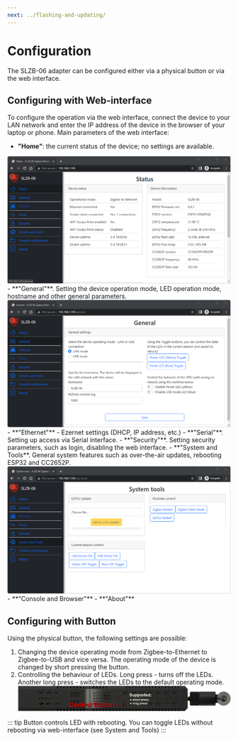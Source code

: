 ```yaml
---
next: ../flashing-and-updating/
---
```


# Configuration

The SLZB-06 adapter can be configured either via a physical button or via the web interface.

## Configuring with Web-interface
To configure the operation via the web interface, connect the device to your LAN network and enter the IP address of the device in the browser of your laptop or phone. 
Main parameters of the web interface:
- **"Home"**: the current status of the device; no settings are available.
<img src="../../images/fw/root.png" title="SLZB-06 Firmware - Home" class="float-left" />
- **"General"**. Setting the device operation mode, LED operation mode, hostname and other general parameters.
<img src="../../images/fw/general.png" title="SLZB-06 Firmware - General" class="float-left" />
- **"Ethernet"** - Ezernet settings (DHCP, IP address, etc.)
- **"Serial"**. Setting up access via Serial interface.
- **"Security"**. Setting security parameters, such as login, disabling the web interface.
- **"System and Tools**. General system features such as over-the-air updates, rebooting ESP32 and CC2652P.
<img src="../../images/fw/systemtools.png" title="SLZB-06 Firmware - System and Tools" class="float-left" />
- **"Console and Browser"**
- **"About"**

## Configuring with Button
Using the physical button, the following settings are possible:
1. Changing the device operating mode from Zigbee-to-Ethernet to Zigbee-to-USB and vice versa. The operating mode of the device is changed by short pressing the button.
2. Controlling the behaviour of LEDs. Long press - turns off the LEDs. Another long press - switches the LEDs to the default operating mode. 
<img src="../../images/config/controlbutton.png" title="SLZB-06 Config - Control Button" class="float-left" /><br>  

::: tip
Button controls LED with rebooting. You can toggle LEDs without rebooting via web-interface (see System and Tools)
:::